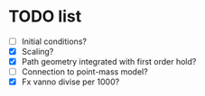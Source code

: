 # TODO list

- [ ] Initial conditions?
- [x] Scaling?
- [x] Path geometry integrated with first order hold?
- [ ] Connection to point-mass model?
- [x] Fx vanno divise per 1000?

